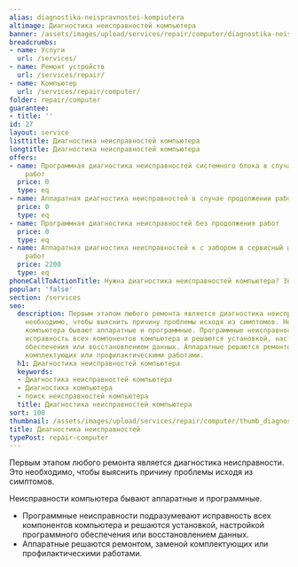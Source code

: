 ```yaml
---
alias: diagnostika-neispravnostei-kompiutera
altimage: Диагностика неисправностей компьютера
banner: /assets/images/upload/services/repair/computer/diagnostika-neispravnostei-kompiutera.jpg
breadcrumbs:
- name: Услуги
  url: /services/
- name: Ремонт устройств
  url: /services/repair/
- name: Компьютер
  url: /services/repair/computer/
folder: repair/computer
guarantee:
- title: ''
id: 27
layout: service
listtitle: Диагностика неисправностей компьютера
longtitle: Диагностика неисправностей компьютера
offers:
- name: Программная диагностика неисправностей системного блока в случае продолжении
    работ
  price: 0
  type: eq
- name: Аппаратная диагностика неисправностей в случае продолжении работ
  price: 0
  type: eq
- name: Программная диагностика неисправностей без продолжения работ
  price: 0
  type: eq
- name: Аппаратная диагностика неисправностей к с забором в сервисный центр без продолжения
    работ
  price: 2200
  type: eq
phoneCallToActionTitle: Нужна диагностика неисправностей компьютера? Звоните!
popular: 'false'
section: /services
seo:
  description: Первым этапом любого ремонта является диагностика неисправности. Это
    необходимо, чтобы выяснить причину проблемы исходя из симптомов. Неисправности
    компьютера бывают аппаратные и программные. Программные неисправности подразумевают
    исправность всех компонентов компьютера и решаются установкой, настройкой программного
    обеспечения или восстановлением данных. Аппаратные решаются ремонтом, заменой
    комплектующих или профилактическими работами.
  h1: Диагностика неисправностей компьютера
  keywords:
  - Диагностика неисправностей компьютера
  - Диагностика компьютера
  - поиск неисправностей компьютера
  title: Диагностика неисправностей компьютера
sort: 100
thumbnail: /assets/images/upload/services/repair/computer/thumb_diagnostika-neispravnostei-kompiutera.jpg
title: Диагностика неисправностей
typePost: repair-computer
---
```

Первым этапом любого ремонта является диагностика неисправности. Это необходимо, чтобы выяснить причину проблемы исходя из симптомов.

Неисправности компьютера бывают аппаратные и программные.

* Программные неисправности подразумевают исправность всех компонентов компьютера и решаются установкой, настройкой программного обеспечения или восстановлением данных.
* Аппаратные решаются ремонтом, заменой комплектующих или профилактическими работами.

